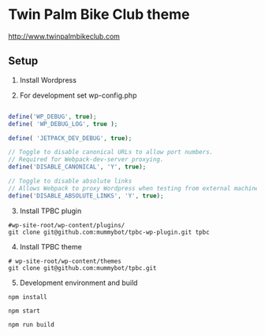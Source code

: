 
# Twin Palm Bike Club theme

http://www.twinpalmbikeclub.com

## Setup

1. Install Wordpress

2. For development set wp-config.php

```php

define('WP_DEBUG', true);
define( 'WP_DEBUG_LOG', true );

define( 'JETPACK_DEV_DEBUG', true);

// Toggle to disable canonical URLs to allow port numbers.
// Required for Webpack-dev-server proxying.
define('DISABLE_CANONICAL', 'Y', true);

// Toggle to disable absolute links
// Allows Webpack to proxy Wordpress when testing from external machines
define('DISABLE_ABSOLUTE_LINKS', 'Y', true);

```

3. Install TPBC plugin
```
#wp-site-root/wp-content/plugins/
git clone git@github.com:mummybot/tpbc-wp-plugin.git tpbc
```

4. Install TPBC theme
```
# wp-site-root/wp-content/themes
git clone git@github.com:mummybot/tpbc.git
```

5. Development environment and build
```
npm install

npm start

npm run build
```
